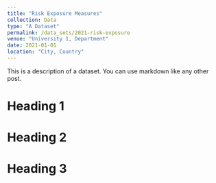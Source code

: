 ```yaml
---
title: "Risk Exposure Measures"
collection: Data
type: "A Dataset"
permalink: /data_sets/2021-risk-exposure
venue: "University 1, Department"
date: 2021-01-01
location: "City, Country"
---
```


This is a description of a dataset. You can use markdown like any other post.

Heading 1
======

Heading 2
======

Heading 3
======